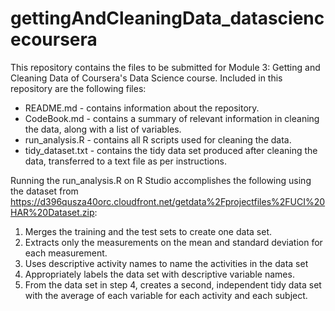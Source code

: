# gettingAndCleaningData_datasciencecoursera
This repository contains the files to be submitted for Module 3: Getting and Cleaning Data of Coursera's Data Science course. Included in this repository are the following files:
* README.md - contains information about the repository.
* CodeBook.md - contains a summary of relevant information in cleaning the data, along with a list of variables.
* run_analysis.R - contains all R scripts used for cleaning the data.
* tidy_dataset.txt - contains the tidy data set produced after cleaning the data, transferred to a text file as per instructions.

Running the run_analysis.R on R Studio accomplishes the following using the dataset from https://d396qusza40orc.cloudfront.net/getdata%2Fprojectfiles%2FUCI%20HAR%20Dataset.zip:
1. Merges the training and the test sets to create one data set.
2. Extracts only the measurements on the mean and standard deviation for each measurement.
3. Uses descriptive activity names to name the activities in the data set
4. Appropriately labels the data set with descriptive variable names.
5. From the data set in step 4, creates a second, independent tidy data set with the average of each variable for each activity and each subject.
